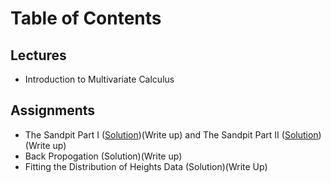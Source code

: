 # Table of Contents
## Lectures
- Introduction to Multivariate Calculus 

## Assignments
- The Sandpit Part I ([Solution](https://github.com/jessxphil/mathematics-of-machine-learning-multivariate-calculus/blob/master/assignment-1/the-sandpit-part-1.ipynb))(Write up) and The Sandpit Part II ([Solution](https://github.com/jessxphil/mathematics-of-machine-learning-multivariate-calculus/blob/master/assignment-1/the-sandpit-part-2.ipynb))(Write up)
- Back Propogation (Solution)(Write up)
- Fitting the Distribution of Heights Data (Solution)(Write Up)
